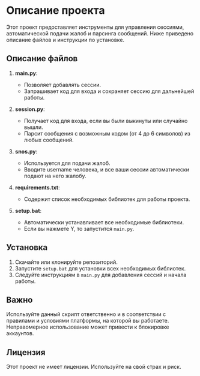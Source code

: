 # Описание проекта

Этот проект предоставляет инструменты для управления сессиями, автоматической подачи жалоб и парсинга сообщений. Ниже приведено описание файлов и инструкции по установке.

## Описание файлов

1. **main.py**: 
   - Позволяет добавлять сессии.
   - Запрашивает код для входа и сохраняет сессию для дальнейшей работы.

2. **session.py**: 
   - Получает код для входа, если вы были выкинуты или случайно вышли.
   - Парсит сообщения с возможным кодом (от 4 до 6 символов) из любых сообщений.

3. **snos.py**: 
   - Используется для подачи жалоб.
   - Вводите username человека, и все ваши сессии автоматически подают на него жалобу.

4. **requirements.txt**: 
   - Содержит список необходимых библиотек для работы проекта.

5. **setup.bat**: 
   - Автоматически устанавливает все необходимые библиотеки.
   - Если вы нажмете Y, то запустится `main.py`.

## Установка

1. Скачайте или клонируйте репозиторий.
2. Запустите `setup.bat` для установки всех необходимых библиотек.
3. Следуйте инструкциям в `main.py` для добавления сессий и начала работы.

## Важно

Используйте данный скрипт ответственно и в соответствии с правилами и условиями платформы, на которой вы работаете. Неправомерное использование может привести к блокировке аккаунтов.

## Лицензия

Этот проект не имеет лицензии. Используйте на свой страх и риск.
